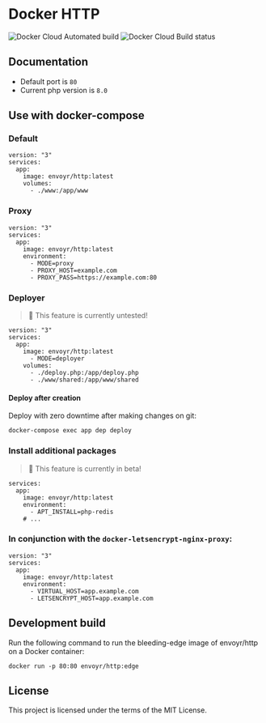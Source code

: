 # Docker HTTP

![Docker Cloud Automated build](https://img.shields.io/docker/cloud/automated/envoyr/http)
![Docker Cloud Build status](https://img.shields.io/docker/cloud/build/envoyr/http)

## Documentation

* Default port is `80`
* Current php version is `8.0`

## Use with docker-compose

### Default

````
version: "3"
services:
  app:
    image: envoyr/http:latest
    volumes:
      - ./www:/app/www
````

### Proxy

````
version: "3"
services:
  app:
    image: envoyr/http:latest
    environment:
      - MODE=proxy
      - PROXY_HOST=example.com
      - PROXY_PASS=https://example.com:80
````

### Deployer

> 🧨 This feature is currently untested!

````
version: "3"
services:
  app:
    image: envoyr/http:latest
      - MODE=deployer
    volumes:
      - ./deploy.php:/app/deploy.php
      - ./www/shared:/app/www/shared
````

#### Deploy after creation

Deploy with zero downtime after making changes on git:

````
docker-compose exec app dep deploy
````

### Install additional packages

> 🧨 This feature is currently in beta!

````
services:
  app:
    image: envoyr/http:latest
    environment:
      - APT_INSTALL=php-redis
    # ...
````

### In conjunction with the `docker-letsencrypt-nginx-proxy`:

````
version: "3"
services:
  app:
    image: envoyr/http:latest
    environment:
      - VIRTUAL_HOST=app.example.com
      - LETSENCRYPT_HOST=app.example.com
````

## Development build

Run the following command to run the bleeding-edge image of envoyr/http on a Docker container:

````
docker run -p 80:80 envoyr/http:edge
````

## License

This project is licensed under the terms of the MIT License.
